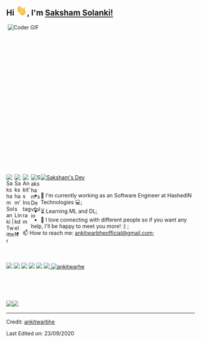## Hi <img src="https://github.com/saksham2105/saksham2105/blob/main/Hi.gif" width="29px">, I'm [Saksham Solanki!](saksham2105.github.io/portfolio/) 
 
 

<img align="right" src="https://github.com/saksham2105/saksham2105/blob/main/developer.gif" alt="Coder GIF" width="500" height="400">

 <a href="https://github.com/saksham2105">
  <img src="https://d2fltix0v2e0sb.cloudfront.net/dev-badge.svg" alt="Saksham's Dev" width="26"/>
</a>
<a href="https://twitter.com/ankitwarbhe">
  <img align="left" alt="Saksham Solanki | Twitter" width="22px" src="https://cdn.jsdelivr.net/npm/simple-icons@v3/icons/twitter.svg" />
</a>
<a href="https://www.linkedin.com/in/saksham-solanki-248691174/">
  <img align="left" alt="Saksham's LinkdeIN" width="22px" src="https://cdn.jsdelivr.net/npm/simple-icons@v3/icons/linkedin.svg" />
</a>
<a href="https://www.instagram.com/capable_saksham_/">
  <img align="left" alt="Ankit's Instagram" width="22px" src="https://cdn.jsdelivr.net/npm/simple-icons@v3/icons/instagram.svg" />
</a>
<a href="https://saksham2105.github.io/portfolio/">
  <img align="left" alt="Saksham's Devfolio" width="26px" src="https://pbs.twimg.com/profile_images/1212398116101472257/VVvZ_m4A_400x400.png"/>
</a><br><br>






- :telescope: I'm currently working as an Software Engineer at HashedIN Technologies 💻;
- :hourglass_flowing_sand: Learning ML and DL;
- 💬 I love connecting with different people so if you want any help, I'll be happy to meet you more! :) ;
- 📫 How to reach me: ankitwarbheofficial@gmail.com;
<br><br><br><br>

![](https://img.shields.io/badge/Machine%20Learning-%3C%2F%3E-blueviolet) ![](https://img.shields.io/badge/Core%20Java-%3C%2F%3E-yellow) ![](https://img.shields.io/badge/Python-%7C-0%2C%2022%2C%20100) ![](https://img.shields.io/badge/Business%20English-%7C-yellowgreen) ![](https://img.shields.io/badge/SQL-%7C-orange) ![](https://img.shields.io/badge/Cloud%20Developer-%7C-blue)<a href="https://github.com/ankitwarbhe">
  <img src="https://komarev.com/ghpvc/?username=ankitwarbhe&label=Views&color=blue&style=plastic" alt="ankitwarhe" />
</a>

<br><br><br><br>
<img align="" height='130px' src="https://github-readme-stats.vercel.app/api?username=ankitwarbhe&hide_title=true&show_icons=true&include_all_commits=true&line_height=21&bg_color=0,EC6C6C,FFD479,FFFC79,73FA79&theme=graywhite" /><img align="" height='130px' src="https://github-readme-stats.vercel.app/api/top-langs/?username=ankitwarbhe&hide_title=true&layout=compact&bg_color=0,73FA79,73FDFF,D783FF&theme=graywhite" />

----
Credit: [ankitwarbhe](https://github.com/ankitwarbhe)

Last Edited on: 23/09/2020
